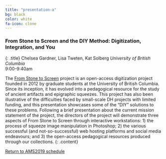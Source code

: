 ```yaml
---
title: "presentation-a"
bg: black
color: white
fa-icon: clone
---
```


### From Stone to Screen and the DIY Method: Digitization, Integration, and You
{: .title}
Chelsea Gardner, Lisa Tweten, Kat Solberg
*University of British Columbia*  
9:00-9:40am

The [From Stone to Screen](http://fromstonetoscreen.com/) project is an open-access digitization project founded in 2012 by graduate students at the University of British Columbia. Since its inception, it has evolved into a pedagogical resource for the study of ancient artifacts and epigraphic squeezes. This project has also been illustrative of the difficulties faced by small-scale DH projects with limited funding, and this presentation showcases some of the “DIY” solutions to these problems. Following a brief presentation about the current mission statement of the project, the directors of the project will demonstrate three aspects of From Stone to Screen through interactive workstations: 1) the process of squeeze image manipulation in Photoshop; 2) the various successful (and not-so-successful) web hosting platforms and social media endeavours; and 3) the open-access pedagogical resources produced through our collections.
{: .content}

<a href="#schedule_">Return to AMS2019 schedule</a>
